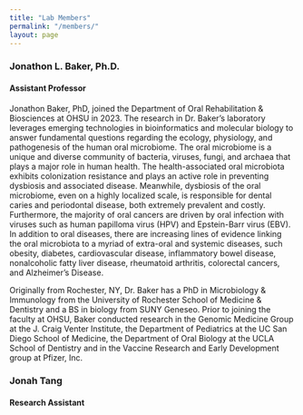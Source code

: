 ```yaml
---
title: "Lab Members"
permalink: "/members/"
layout: page
---
```


### Jonathon L. Baker, Ph.D.
#### Assistant Professor

Jonathon Baker, PhD, joined the Department of Oral Rehabilitation & Biosciences at OHSU in 2023. The research in Dr. Baker’s laboratory leverages emerging technologies in bioinformatics and molecular biology to answer fundamental questions regarding the ecology, physiology, and pathogenesis of the human oral microbiome.  The oral microbiome is a unique and diverse community of bacteria, viruses, fungi, and archaea that plays a major role in human health.  The health-associated oral microbiota exhibits colonization resistance and plays an active role in preventing dysbiosis and associated disease. Meanwhile, dysbiosis of the oral microbiome, even on a highly localized scale, is responsible for dental caries and periodontal disease, both extremely prevalent and costly.  Furthermore, the majority of oral cancers are driven by oral infection with viruses such as human papilloma virus (HPV) and Epstein-Barr virus (EBV).  In addition to oral diseases, there are increasing lines of evidence linking the oral microbiota to a myriad of extra-oral and systemic diseases, such obesity, diabetes, cardiovascular disease, inflammatory bowel disease, nonalcoholic fatty liver disease, rheumatoid arthritis, colorectal cancers, and Alzheimer’s Disease. 

Originally from Rochester, NY, Dr. Baker has a PhD in Microbiology & Immunology from the University of Rochester School of Medicine & Dentistry and a BS in biology from SUNY Geneseo. Prior to joining the faculty at OHSU, Baker conducted research in the Genomic Medicine Group at the J. Craig Venter Institute, the Department of Pediatrics at the UC San Diego School of Medicine, the Department of Oral Biology at the UCLA School of Dentistry and in the Vaccine Research and Early Development group at Pfizer, Inc.

### Jonah Tang
#### Research Assistant
